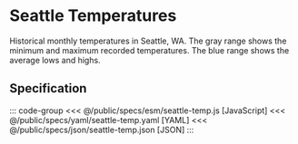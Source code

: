 <script setup>
  import { coordinator } from '@uwdata/vgplot';
  coordinator().clear();
</script>

# Seattle Temperatures

Historical monthly temperatures in Seattle, WA. The gray range shows the minimum and maximum recorded temperatures. The blue range shows the average lows and highs.

<Example spec="/specs/yaml/seattle-temp.yaml" />

## Specification

::: code-group
<<< @/public/specs/esm/seattle-temp.js [JavaScript]
<<< @/public/specs/yaml/seattle-temp.yaml [YAML]
<<< @/public/specs/json/seattle-temp.json [JSON]
:::
